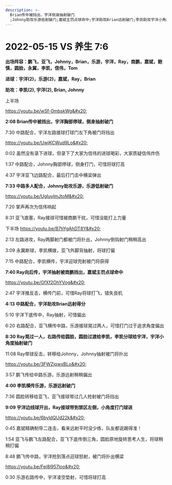 ```yaml
---
description: >-
  Brian传中被挡出，宇洋侧身抽射破门
  ;Johnny助攻乐游低射破门;嘉斌主罚点球命中;宇洋助攻Brian远射破门;李凯助攻宇洋小角度抽射破门；李凯助攻乐游远射破门；宇洋助攻Ray小角度打门球进
---
```


# 2022-05-15 VS 养生 7:6

**出场阵容：鹏飞，亚飞，Johnny，Brian，乐游，宇洋，Ray，商鹏，嘉斌，鲍慎，圆脸，永冀，李凯，信伟，Tom**

**进球：宇洋(2)，乐游(2)，嘉斌，Ray，Brian**

**助攻：李凯(2), 宇洋(2), Brian, Johnny**

上半场&#x20;

https://youtu.be/wSf-0mbskWg&#x20;

**2:08 Brian传中被挡出，宇洋胸部停球，侧身抽射破门**&#x20;

7:30 中路配合，宇洋左路接球打球门左下角被门将挡出

https://youtu.be/UwjKCWud9Lo&#x20;

0:02 虽然没有录下进球，但录下了大家为信伟的进球喝彩，大家质疑信伟炸伤&#x20;

1:37 中路配合，Johnny胸部停球，侧身打门，可惜将球打高&#x20;

4:37 宇洋亚飞边路配合，最后打门击中横梁弹出&#x20;

**7:33 中路多人配合，Johnny助攻乐游，乐游低射破门**

https://youtu.be/UgIuylmJtoM&#x20;

7:20 掌声再次为信伟响起&#x20;

8:31 亚飞直塞，Ray接球可惜被商鹏干扰，可惜没能打上力量

下半场 https://youtu.be/B7hYgAhDT8Y&#x20;

2:13 左路进攻，Ray两脚射门都被门将扑出，Johnny倒钩射门稍稍高出&#x20;

3:09 永冀断球，李凯横拨，亚飞外脚背抽射，将球打偏&#x20;

7:15 中路配合，李凯横传，宇洋迎球兜射被门将获得&#x20;

**7:40 Ray向后传，宇洋抽射被商鹏挡出，嘉斌主罚点球命中**

https://youtu.be/GfXf2OhYVog&#x20;

2:47 宇洋推反击，横传门前，可惜Ray将球打飞，错失良机&#x20;

**4:13 中路配合，宇洋助攻Brian远射得分**&#x20;

5:10 宇洋下底传中，Ray抽射，可惜偏出&#x20;

6:20 右路配合，亚飞横传中路，乐游接球晃过两人，可惜打门过于追求角度偏出&#x20;

**8:30 Ray晃过一人，右路传给圆脸，圆脸过渡给李凯，李凯分球给宇洋，宇洋小角度抽射破门**&#x20;

11:08 Ray带球反击，转移给Johnny，Johnny抽射被门将扑出

https://youtu.be/3FWZjqwxBLo&#x20;

3:57 鹏飞传给中路乐游，乐游远射稍稍偏出&#x20;

**4:00 李凯横传乐游，乐游远射破门**&#x20;

7:36 圆脸转移给亚飞，亚飞接球带过几人抢射被门将挡出&#x20;

**9:09 宇洋边线球开出，Ray接球带到禁区左侧，小角度打门球进**

https://youtu.be/6byldQUd22k&#x20;

0:45 嘉斌精确制导二连击，看来远射平时没少练，队友都说踢得准！&#x20;

1:54 亚飞与鹏飞左路配合，亚飞下底传倒三角，圆脸原地旋转思考人生，将球稍稍打偏&#x20;

8:48 鹏飞传中路，宇洋抢到落点迎球怒射，被门将扑出横梁

https://youtu.be/Fej8l957loo&#x20;

0:30 乐游右路传中，宇洋凌空垫射，可惜将球打高
